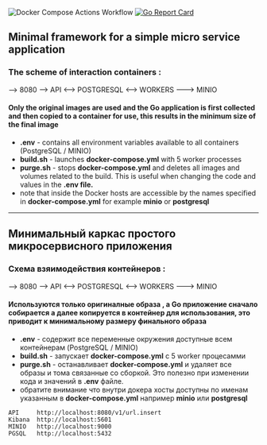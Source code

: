 
![Docker Compose Actions Workflow](https://github.com/AlexanderOkhrimenko/go_postgres_s3/workflows/Docker%20Compose%20Actions%20Workflow/badge.svg?branch=master)
[![Go Report Card](https://goreportcard.com/badge/github.com/AlexanderOkhrimenko/go_postgres_s3)](https://goreportcard.com/report/github.com/AlexanderOkhrimenko/go_postgres_s3)

## Minimal framework for a simple micro service application

### The scheme of interaction  containers :

--> 8080 --> API <--> POSTGRESQL <--> WORKERS ---> MINIO

#### Only the original images are used  and  the Go application is first collected and then copied to a container for use, this results in the minimum size of the final image

- **.env** - contains all environment variables available to all containers (PostgreSQL / MINIO)
- **build.sh** - launches **docker-compose.yml** with 5 worker processes
- **purge.sh** - stops **docker-compose.yml** and deletes all images and volumes related to the build. 
This is useful when changing the code and values in the **.env file.**
- note that inside the Docker hosts are accessible by the names specified in **docker-compose.yml** for example **minio** or **postgresql**

***

## Минимальный каркас простого микросервисного приложения

### Схема взяимодействия контейнеров :

 --> 8080 --> API <--> POSTGRESQL <--> WORKERS ---> MINIO 
 
 #### Используются только оригиналные образа , а Go приложение сначало собирается а далее копируется в контейнер для использования, это приводит к минимальному размеру финального образа 
 

- **.env** - содержит все переменные окружения доступные всем контейнерам (PostgreSQL / MINIO)
- **build.sh** - запускает **docker-compose.yml** с 5 worker процесамми
- **purge.sh** - останавливает **docker-compose.yml** и удаляет все образы и тома связанные со сборкой. 
Это полезно при изменении кода и значений в **.env** файле.
- обратите внимание что внутри докера хосты доступны по именам указанным в **docker-compose.yml** например **minio** или **postgresql**

```
API     http://localhost:8080/v1/url.insert
Kibana  http://localhost:5601
MINIO   http://localhost:9000
PGSQL   http://localhost:5432